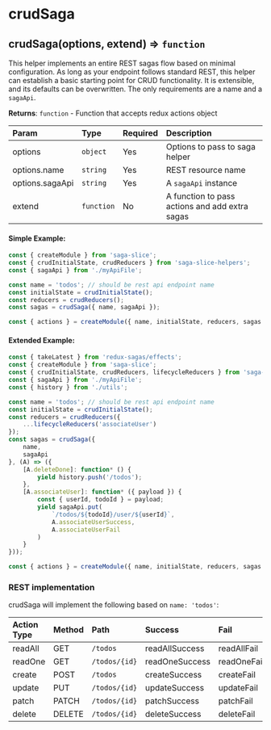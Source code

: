# crudSaga

## crudSaga\(options, extend\) ⇒ `function`

This helper implements an entire REST sagas flow based on minimal configuration. As long as your endpoint follows standard REST, this helper can establish a basic starting point for CRUD functionality. It is extensible, and its defaults can be overwritten. The only requirements are a name and a `sagaApi`.

**Returns**: `function` - Function that accepts redux actions object

| Param | Type | Required | Description |
| :--- | :--- | :--- | :--- |
| options | `object` | Yes | Options to pass to saga helper |
| options.name | `string` | Yes | REST resource name |
| options.sagaApi | `string` | Yes | A `sagaApi` instance |
| extend | `function` | No | A function to pass actions and add extra sagas |

#### Simple Example:

```javascript
const { createModule } from 'saga-slice';
const { crudInitialState, crudReducers } from 'saga-slice-helpers';
const { sagaApi } from './myApiFile';

const name = 'todos'; // should be rest api endpoint name
const initialState = crudInitialState();
const reducers = crudReducers();
const sagas = crudSaga({ name, sagaApi });

const { actions } = createModule({ name, initialState, reducers, sagas });
```

#### Extended Example:

```javascript
const { takeLatest } from 'redux-sagas/effects';
const { createModule } from 'saga-slice';
const { crudInitialState, crudReducers, lifecycleReducers } from 'saga-slice-helpers';
const { sagaApi } from './myApiFile';
const { history } from './utils';

const name = 'todos'; // should be rest api endpoint name
const initialState = crudInitialState();
const reducers = crudReducers({
    ...lifecycleReducers('associateUser')
});
const sagas = crudSaga({ 
    name, 
    sagaApi
}, (A) => ({
    [A.deleteDone]: function* () {
        yield history.push('/todos');
    },
    [A.associateUser]: function* ({ payload }) {
        const { userId, todoId } = payload;
        yield sagaApi.put(
            `/todos/${todoId}/user/${userId}`,
            A.associateUserSuccess,
            A.associateUserFail
        )
    }
}));

const { actions } = createModule({ name, initialState, reducers, sagas });
```

### REST implementation

crudSaga will implement the following based on `name: 'todos'`:

| Action Type | Method | Path | Success | Fail | Done |
| :--- | :--- | :--- | :--- | :--- | :--- |
| readAll | GET | `/todos` | readAllSuccess | readAllFail | readAllDone |
| readOne | GET | `/todos/{id}` | readOneSuccess | readOneFail | readOneDone |
| create | POST | `/todos` | createSuccess | createFail | createDone |
| update | PUT | `/todos/{id}` | updateSuccess | updateFail | updateDone |
| patch | PATCH | `/todos/{id}` | patchSuccess | patchFail | patchDone |
| delete | DELETE | `/todos/{id}` | deleteSuccess | deleteFail | deleteDone |

